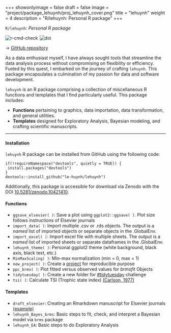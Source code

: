 +++
showonlyimage = false
draft = false
image = "project/package_lehuynh/proj_lehuynh_cover.png"
title = "lehuynh"
weight = 4
description = "R/lehuynh: Personal R package"
+++

`R/lehuynh`*: Personal R package*  


<a href="https://github.com/le-huynh/lehuynh/actions/workflows/R-CMD-check.yaml" target="_blank">
<img align="left" alt="r-cmd-check" style="margin-right: 5px;" src="https://github.com/le-huynh/lehuynh/actions/workflows/R-CMD-check.yaml/badge.svg" />
</a>  

<a href="https://zenodo.org/doi/10.5281/zenodo.10421410" target="_blank">
<img align="left" alt="doi" src="https://zenodo.org/badge/389311777.svg" />
</a>  

<br>

→ <a href="https://github.com/le-huynh/lehuynh" target="_blank">GitHub repository</a>  


As a data enthusiast myself, I have always sought tools that streamline the data analysis process without compromising on flexibility or efficiency. 
Fueled by this quest, I embarked on the journey of crafting `lehuynh`. 
This package encapsulates a culmination of my passion for data and software development.  

`lehuynh` is an R package comprising a collection of miscellaneous R functions and templates that I find particularly useful. 
This package includes: 
- **Functions** pertaining to graphics, data importation, data transformation, and general utilities.  
- **Templates** designed for Exploratory Analysis, Bayesian modeling, and crafting scientific manuscripts.  

<hr>

#### Installation

`lehuynh` R package can be installed from GitHub using the following code:

```
if(!requireNamespace("devtools", quietly = TRUE)) {
 install.packages("devtools")
}
devtools::install_github("le-huynh/lehuynh")
```

Additionally, this package is accessible for download via Zenodo with the DOI <a href="https://zenodo.org/doi/10.5281/zenodo.10421410" target="_blank">10.5281/zenodo.10421410</a>.


#### Functions
- `ggsave_elsevier( )`: Save a plot using `ggplot2::ggsave( )`. Plot size follows instructions of Elsevier journals
- `import_data( )`: Import multiple .csv or .rds objects. The output is a *named* list of imported objects or separate objects in the .GlobalEnv.
- `import_excel( )`: Import excel file with multiple sheets. The output is a *named* list of imported sheets or separate dataframes in the .GlobalEnv. 
- `lehuynh_theme( )`: Personal ggplot2 theme (white background, black axis, black text, etc.)
- `MinMaxScaling( )`: Min-max normalization (min = 0, max = 1)
- `new_project( )`: Create a <a href="https://github.com/SchlossLab/new_project" target="_blank">project</a> for reproducible purpose
- `ppc_brms( )`: Plot fitted versus observed values for *brmsfit* Objects
- `tidytuesday( )`: Create a new folder for <a href="https://github.com/rfordatascience/tidytuesday" target="_blank">#tidytuesday</a> challenge
- `tsi( )`: Calculate TSI (Trophic state index) <a href="https://doi.org/10.4319/lo.1977.22.2.0361" target="_blank">(Carlson, 1977)</a>


#### Templates
- `draft_elsevier`: Creating an Rmarkdown manuscript for Elsevier journals <a href="https://github.com/le-huynh/writing_journal_article_in_rmarkdown" target="_blank">(example)</a>
- `lehuynh_Bayes_brms`: Basic steps to fit, check, and interpret a Bayesian model via `brms` package
- `lehuynh_EA`: Basic steps to do Exploratory Analysis

<br/>


